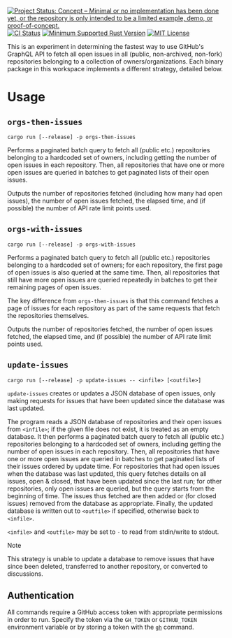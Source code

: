 [![Project Status: Concept – Minimal or no implementation has been done yet, or the repository is only intended to be a limited example, demo, or proof-of-concept.](https://www.repostatus.org/badges/latest/concept.svg)](https://www.repostatus.org/#concept)
[![CI Status](https://github.com/jwodder/query-issues/actions/workflows/test.yml/badge.svg)](https://github.com/jwodder/query-issues/actions/workflows/test.yml) <!-- [![codecov.io](https://codecov.io/gh/jwodder/query-issues/branch/master/graph/badge.svg)](https://codecov.io/gh/jwodder/query-issues) -->
[![Minimum Supported Rust Version](https://img.shields.io/badge/MSRV-1.77-orange)](https://www.rust-lang.org)
[![MIT License](https://img.shields.io/github/license/jwodder/query-issues.svg)](https://opensource.org/licenses/MIT)

This is an experiment in determining the fastest way to use GitHub's GraphQL
API to fetch all open issues in all (public, non-archived, non-fork)
repositories belonging to a collection of owners/organizations.  Each binary
package in this workspace implements a different strategy, detailed below.

Usage
=====

`orgs-then-issues`
------------------

    cargo run [--release] -p orgs-then-issues

Performs a paginated batch query to fetch all (public etc.) repositories
belonging to a hardcoded set of owners, including getting the number of open
issues in each repository.  Then, all repositories that have one or more open
issues are queried in batches to get paginated lists of their open issues.

Outputs the number of repositories fetched (including how many had open
issues), the number of open issues fetched, the elapsed time, and (if possible)
the number of API rate limit points used.


`orgs-with-issues`
------------------

    cargo run [--release] -p orgs-with-issues

Performs a paginated batch query to fetch all (public etc.) repositories
belonging to a hardcoded set of owners; for each repository, the first page of
open issues is also queried at the same time.  Then, all repositories that
still have more open issues are queried repeatedly in batches to get their
remaining pages of open issues.

The key difference from `orgs-then-issues` is that this command fetches a page
of issues for each repository as part of the same requests that fetch the
repositories themselves.

Outputs the number of repositories fetched, the number of open issues fetched,
the elapsed time, and (if possible) the number of API rate limit points used.


`update-issues`
---------------

    cargo run [--release] -p update-issues -- <infile> [<outfile>]

`update-issues` creates or updates a JSON database of open issues, only making
requests for issues that have been updated since the database was last updated.

The program reads a JSON database of repositories and their open issues from
`<infile>`; if the given file does not exist, it is treated as an empty
database.  It then performs a paginated batch query to fetch all (public etc.)
repositories belonging to a hardcoded set of owners, including getting the
number of open issues in each repository.  Then, all repositories that have one
or more open issues are queried in batches to get paginated lists of their
issues ordered by update time.  For repositories that had open issues when the
database was last updated, this query fetches details on all issues, open &
closed, that have been updated since the last run; for other repositories, only
open issues are queried, but the query starts from the beginning of time.  The
issues thus fetched are then added or (for closed issues) removed from the
database as appropriate.  Finally, the updated database is written out to
`<outfile>` if specified, otherwise back to `<infile>`.

`<infile>` and `<outfile>` may be set to `-` to read from stdin/write to
stdout.

> [!NOTE]
> This strategy is unable to update a database to remove issues that have since
> been deleted, transferred to another repository, or converted to discussions.


Authentication
--------------

All commands require a GitHub access token with appropriate permissions in
order to run.  Specify the token via the `GH_TOKEN` or `GITHUB_TOKEN`
environment variable or by storing a token with the
[`gh`](https://github.com/cli/cli) command.
